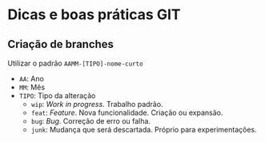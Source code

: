 # Dicas e boas práticas GIT

## Criação de branches

Utilizar o padrão `AAMM-[TIPO]-nome-curto`

* `AA`: Ano
* `MM`: Mês
* `TIPO`: Tipo da alteração
    + `wip`: _Work in progress_. Trabalho padrão.
    + `feat`: _Feature_. Nova funcionalidade. Criação ou expansão.
    + `bug`: _Bug_. Correção de erro ou falha.
    + `junk`: Mudança que será descartada. Próprio para experimentações.



